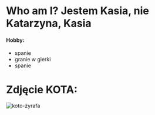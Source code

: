# Who am I? Jestem Kasia, nie Katarzyna, Kasia

#### Hobby:
- spanie
- granie w gierki
- spanie
 
# Zdjęcie KOTA:
![koto-żyrafa](https://s-trojmiasto.pl/zdj/c/n/9/2815/819x0/2815575-Co-ma-wspolnego-kot-z-zyrafa-Odpowiedz-w-artykule.jpg)
  
